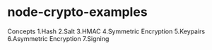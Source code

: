 # node-crypto-examples
Concepts
1.Hash
2.Salt
3.HMAC
4.Symmetric Encryption
5.Keypairs
6.Asymmetric Encryption
7.Signing
